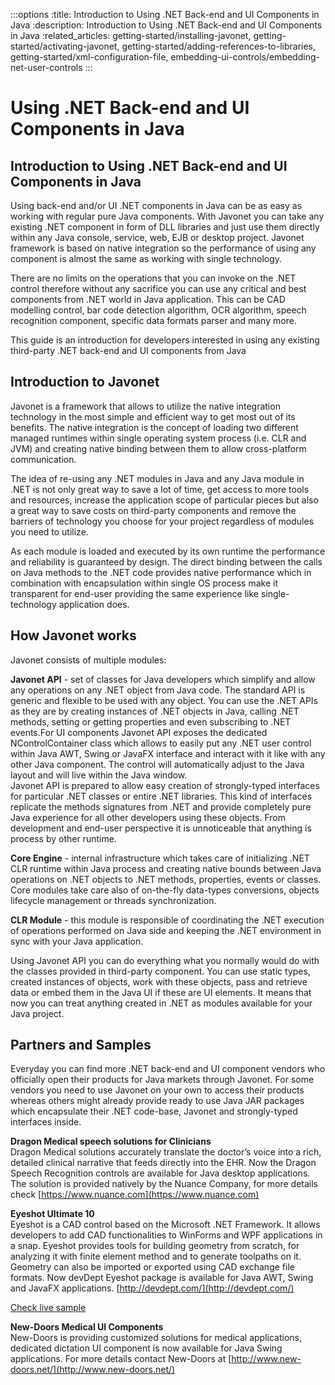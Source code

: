 :::options
:title:  Introduction to Using .NET Back-end and UI Components in Java
:description: Introduction to Using .NET Back-end and UI Components in Java
:related_articles: getting-started/installing-javonet, getting-started/activating-javonet, getting-started/adding-references-to-libraries, getting-started/xml-configuration-file, embedding-ui-controls/embedding-net-user-controls
:::

# Using .NET Back-end and UI Components in Java  
  
##  Introduction to Using .NET Back-end and UI Components in Java  

Using back-end and/or UI .NET components in Java can be as easy as working with regular pure Java components. With Javonet you can take any existing .NET component in form of DLL libraries and just use them directly within any Java console, service, web, EJB or desktop project. Javonet framework is based on native integration so the performance of using any component is almost the same as working with single technology.  
  
There are no limits on the operations that you can invoke on the .NET control therefore without any sacrifice you can use any critical and best components from .NET world in Java application. This can be CAD modelling control, bar code detection algorithm, OCR algorithm, speech recognition component, specific data formats parser and many more.  
  
This guide is an introduction for developers interested in using any existing third-party .NET back-end and UI components from Java  
  
## Introduction to Javonet

Javonet is a framework that allows to utilize the native integration technology in the most simple and efficient way to get most out of its benefits. The native integration is the concept of loading two different managed runtimes within single operating system process (i.e. CLR and JVM) and creating native binding between them to allow cross-platform communication.  
  
The idea of re-using any .NET modules in Java and any Java module in .NET is not only great way to save a lot of time, get access to more tools and resources, increase the application scope of particular pieces but also a great way to save costs on third-party components and remove the barriers of technology you choose for your project regardless of modules you need to utilize.  
  
As each module is loaded and executed by its own runtime the performance and reliability is guaranteed by design. The direct binding between the calls on Java methods to the .NET code provides native performance which in combination with encapsulation within single OS process make it transparent for end-user providing the same experience like single-technology application does.  
  
## How Javonet works
  
Javonet consists of multiple modules:  
  
**Javonet API** -  set of classes for Java developers which simplify and allow any operations on any .NET object from Java code. The standard API is generic and flexible to be used with any object. You can use the .NET APIs as they are by creating instances of .NET objects in Java, calling .NET methods, setting or getting properties and even subscribing to .NET events.For UI components Javonet API exposes the dedicated NControlContainer class which allows to easily put any .NET user control within Java AWT, Swing or JavaFX interface and interact with it like with any other Java component. The control will automatically adjust to the Java layout and will live within the Java window.  
Javonet API is prepared to allow easy creation of strongly-typed interfaces for particular .NET classes or entire .NET libraries. This kind of interfaces replicate the methods signatures from .NET and provide completely pure Java experience for all other developers using these objects. From development and end-user perspective it is unnoticeable that anything is process by other runtime.  
  
**Core Engine** - internal infrastructure which takes care of initializing .NET CLR runtime within Java process and creating native bounds between Java operations on .NET objects to .NET methods, properties, events or classes. Core modules take care also of on-the-fly data-types conversions, objects lifecycle management or threads synchronization. 
  
**CLR Module** - this module is responsible of coordinating the .NET execution of operations performed on Java side and keeping the .NET environment in sync with your Java application.  
  
Using Javonet API you can do everything what you normally would do with the classes provided in third-party component. You can use static types, created instances of objects, work with these objects, pass and retrieve data or embed them in the Java UI if these are UI elements. It means that now you can treat anything created in .NET as modules available for your Java project.  
  
## Partners and Samples

Everyday you can find more .NET back-end and UI component vendors who officially open their products for Java markets through Javonet. For some vendors you need to use Javonet on your own to access their products whereas others might already provide ready to use Java JAR packages which encapsulate their .NET code-base, Javonet and strongly-typed interfaces inside.  
  
 **Dragon Medical speech solutions for Clinicians**  
Dragon Medical solutions accurately translate the doctor’s voice into a rich, detailed clinical narrative that feeds directly into the EHR. Now the Dragon Speech Recognition controls are available for Java desktop applications. The solution is provided natively by the Nuance Company, for more details check [https://www.nuance.com](https://www.nuance.com)
  
**Eyeshot Ultimate 10**  
Eyeshot is a CAD control based on the Microsoft .NET Framework. It allows developers to add CAD functionalities to WinForms and WPF applications in a snap. Eyeshot provides tools for building geometry from scratch, for analyzing it with finite element method and to generate toolpaths on it. Geometry can also be imported or exported using CAD exchange file formats. Now devDept Eyeshot package is available for Java AWT, Swing and JavaFX applications. [http://devdept.com/](http://devdept.com/)  

[Check live sample](https://www.javonet.com/java-devs/samples/using-devdept-net-winforms-eyeshot-cad-ui-components-java-awt/)  
  
**New-Doors Medical UI Components**  
New-Doors is providing customized solutions for medical applications, dedicated dictation UI component is now available for Java Swing applications. For more details contact New-Doors at [http://www.new-doors.net/](http://www.new-doors.net/)